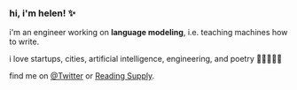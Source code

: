 ### hi, i'm helen! ✨

i'm an engineer working on **language modeling**, i.e. teaching machines how to write. 

i love startups, cities, artificial intelligence, engineering, and poetry 🌱🌸🔮💫✨

find me on [@Twitter](https://twitter.com/mathemakitten) or [Reading Supply](https://reading.supply/@mathemakitten).

